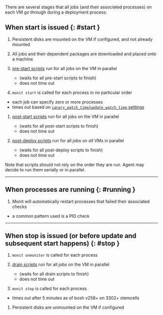 There are several stages that all jobs (and their associated processes) on each VM go through during a deployment process:

## When start is issued {: #start }

1. Persistent disks are mounted on the VM if configured, and not already mounted

1. All jobs and their dependent packages are downloaded and placed onto a machine

1. [pre-start scripts](pre-start.md) run for all jobs on the VM in parallel
	- (waits for all pre-start scripts to finish)
	- does not time out

1. `monit start` is called for each process in no particular order
  - each job can specify zero or more processes
  - times out based on [`canary_watch_time`/`update_watch_time` settings](manifest-v2.md#update)

1. [post-start scripts](post-start.md) run for all jobs on the VM in parallel
	- (waits for all post-start scripts to finish)
	- does not time out

1. [post-deploy scripts](post-deploy.md) run for all jobs on *all* VMs in parallel
	- (waits for all post-deploy scripts to finish)
	- does not time out

Note that scripts should not rely on the order they are run. Agent may decide to run them serially or in parallel.

---
## When processes are running {: #running }

1. Monit will automatically restart processes that failed their associated checks
  - a common pattern used is a PID check

---
## When stop is issued (or before update and subsequent start happens) {: #stop }

1. `monit unmonitor` is called for each process

1. [drain scripts](drain.md) run for all jobs on the VM in parallel
	- (waits for all drain scripts to finish)
	- does not time out

1. `monit stop` is called for each process
  - times out after 5 minutes as of bosh v258+ on 3302+ stemcells

1. Persistent disks are unmounted on the VM if configured
